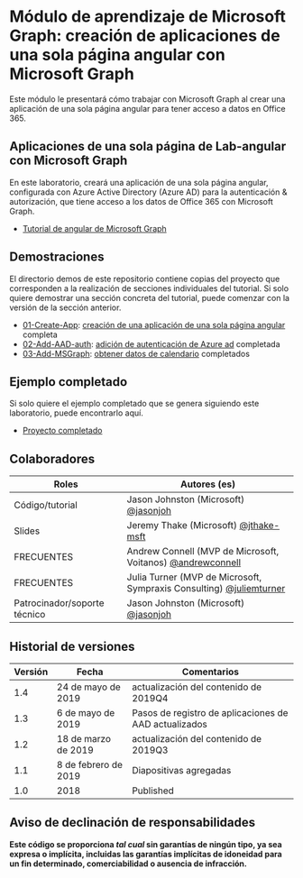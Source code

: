 # <a name="microsoft-graph-training-module---build-angular-single-page-apps-with-microsoft-graph"></a>Módulo de aprendizaje de Microsoft Graph: creación de aplicaciones de una sola página angular con Microsoft Graph

Este módulo le presentará cómo trabajar con Microsoft Graph al crear una aplicación de una sola página angular para tener acceso a datos en Office 365.

## <a name="lab---angular-single-page-apps-with-the-microsoft-graph"></a>Aplicaciones de una sola página de Lab-angular con Microsoft Graph

En este laboratorio, creará una aplicación de una sola página angular, configurada con Azure Active Directory (Azure AD) para la autenticación & autorización, que tiene acceso a los datos de Office 365 con Microsoft Graph.

- [Tutorial de angular de Microsoft Graph](https://docs.microsoft.com/graph/tutorials/angular)

## <a name="demos"></a>Demostraciones

El [](demos) directorio demos de este repositorio contiene copias del proyecto que corresponden a la realización de secciones individuales del tutorial. Si solo quiere demostrar una sección concreta del tutorial, puede comenzar con la versión de la sección anterior.

- [01-Create-App](demos/01-create-app): [creación de una aplicación de una sola página angular](https://docs.microsoft.com/graph/tutorials/angular?tutorial-step=1) completa
- [02-Add-AAD-auth](demos/02-add-aad-auth): [adición de autenticación de Azure ad](https://docs.microsoft.com/graph/tutorials/angular?tutorial-step=3) completada
- [03-Add-MSGraph](demos/03-add-msgraph): [obtener datos de calendario](https://docs.microsoft.com/graph/tutorials/angular?tutorial-step=4) completados

## <a name="completed-sample"></a>Ejemplo completado

Si solo quiere el ejemplo completado que se genera siguiendo este laboratorio, puede encontrarlo aquí.

- [Proyecto completado](demos/03-add-msgraph)

## <a name="contributors"></a>Colaboradores

|       Roles       |                                     Autores (es)                                     |
| ----------------- | --------------------------------------------------------------------------------- |
| Código/tutorial   | Jason Johnston (Microsoft) [@jasonjoh](//github.com/jasonjoh)                                 |
| Slides            | Jeremy Thake (Microsoft) [@jthake-msft](//github.com/jthake-msft)                             |
| FRECUENTES                | Andrew Connell (MVP de Microsoft, Voitanos) [@andrewconnell](//github.com/andrewconnell)         |
| FRECUENTES                | Julia Turner (MVP de Microsoft, Sympraxis Consulting) [@juliemturner](//github.com/juliemturner) |
| Patrocinador/soporte técnico | Jason Johnston (Microsoft) [@jasonjoh](//github.com/jasonjoh)                                 |

## <a name="version-history"></a>Historial de versiones

| Versión |       Fecha       |              Comentarios              |
| ------- | ---------------- | ---------------------------------- |
| 1.4     | 24 de mayo de 2019     | actualización del contenido de 2019Q4             |
| 1.3     | 6 de mayo de 2019      | Pasos de registro de aplicaciones de AAD actualizados |
| 1.2     | 18 de marzo de 2019   | actualización del contenido de 2019Q3             |
| 1.1     | 8 de febrero de 2019 | Diapositivas agregadas                       |
| 1.0     | 2018             | Published                          |

## <a name="disclaimer"></a>Aviso de declinación de responsabilidades

**Este código se proporciona *tal cual* sin garantías de ningún tipo, ya sea expresa o implícita, incluidas las garantías implícitas de idoneidad para un fin determinado, comerciabilidad o ausencia de infracción.**